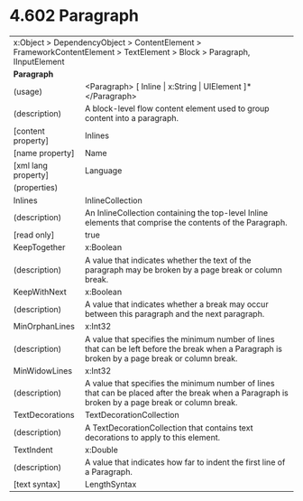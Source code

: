 <html dir="LTR" xmlns:mshelp="http://msdn.microsoft.com/mshelp" xmlns:ddue="http://ddue.schemas.microsoft.com/authoring/2003/5" xmlns:xlink="http://www.w3.org/1999/xlink" xmlns:tool="http://www.microsoft.com/tooltip">

<body>
 <input type="hidden" id="userDataCache" class="userDataStyle">
 <input type="hidden" id="hiddenScrollOffset">
 <img id="dropDownImage" style="display:none; height:0; width:0;" src="../local/drpdown.gif">
 <img id="dropDownHoverImage" style="display:none; height:0; width:0;" src="../local/drpdown_orange.gif">
 <img id="collapseImage" style="display:none; height:0; width:0;" src="../local/collapse.gif">
 <img id="expandImage" style="display:none; height:0; width:0;" src="../local/exp.gif">
 <img id="collapseAllImage" style="display:none; height:0; width:0;" src="../local/collall.gif">
 <img id="expandAllImage" style="display:none; height:0; width:0;" src="../local/expall.gif">
 <img id="copyImage" style="display:none; height:0; width:0;" src="../local/copycode.gif">
 <img id="copyHoverImage" style="display:none; height:0; width:0;" src="../local/copycodeHighlight.gif">
 <div id="header"><h1 class="heading">4.602 Paragraph</h1></div>

 <div id="mainSection">
 <div id="mainBody">
 <div id="allHistory" class="saveHistory" onsave="saveAll()" onload="loadAll()"></div>
 <p xmlns:wsd="http://wsdev.schemas.microsoft.com/authoring/2008/2" xmlns:msxsl="urn:schemas-microsoft-com:xslt" xmlns:script="urn:script" xmlns:build="urn:build">
 </p>
 <div id="sectionSection0" class="section" name="collapseableSection">
 <content xmlns="http://ddue.schemas.microsoft.com/authoring/2003/5" xmlns:wsd="http://wsdev.schemas.microsoft.com/authoring/2008/2" xmlns:msxsl="urn:schemas-microsoft-com:xslt" xmlns:script="urn:script" xmlns:build="urn:build">
 </content>
 </div>
 <div id="sectionSection1" class="section" name="collapseableSection">
 <content xmlns="http://ddue.schemas.microsoft.com/authoring/2003/5" xmlns:wsd="http://wsdev.schemas.microsoft.com/authoring/2008/2" xmlns:msxsl="urn:schemas-microsoft-com:xslt" xmlns:script="urn:script" xmlns:build="urn:build">
 <table class="ProtocolAuthoredTable" xmlns="">
 <tr><td colspan="2">
<mshelp:link keywords="86913f34-aa06-4c94-9f09-83936a822fd8" tabindex="0">x:Object</mshelp:link> &gt; <mshelp:link keywords="22a604a1-b593-4464-91e4-488285506428" tabindex="0">DependencyObject</mshelp:link> &gt; <mshelp:link keywords="bf18833a-f3b3-4884-ac9d-89c07d38dbce" tabindex="0">ContentElement</mshelp:link> &gt; <mshelp:link keywords="a950c23e-9e46-438d-8a25-2afc0a33b429" tabindex="0">FrameworkContentElement</mshelp:link> &gt; <mshelp:link keywords="592167d2-305d-446d-b792-00af1b99f563" tabindex="0">TextElement</mshelp:link> &gt; <mshelp:link keywords="719a31e7-6a57-4483-9d22-bf2c3e83ae2e" tabindex="0">Block</mshelp:link> &gt; <mshelp:link keywords="cdae7a10-1ae0-4da7-af72-ed8bd63ef33f" tabindex="0">Paragraph</mshelp:link>, <mshelp:link keywords="fb286ef6-72e1-445b-8b74-effc6b5e1777" tabindex="0">IInputElement</mshelp:link> </td>
 </tr>
 <tr><td colspan="2">
 <b>
Paragraph </b>
 </td>
 </tr>
 <tr><td><div class="indent0">(usage)</div></td>
 <td>&lt;Paragraph&gt; [ <mshelp:link keywords="87a80384-2b67-4045-8104-e345ef665e22" tabindex="0">Inline</mshelp:link> | <mshelp:link keywords="9defda5a-685e-4b5a-9b63-e97e2b4184ee" tabindex="0">x:String</mshelp:link> | <mshelp:link keywords="ce2d5941-a755-4517-b5ac-e99658cd1dd1" tabindex="0">UIElement</mshelp:link> ]* &lt;/Paragraph&gt; </td>
 </tr>
 <tr><td><div class="indent0">(description)</div></td>
 <td>A block-level flow content element used to group content into a paragraph. </td>
 </tr>
 <tr><td><div class="indent0">[content property]</div></td>
 <td><mshelp:link keywords="cdae7a10-1ae0-4da7-af72-ed8bd63ef33f" tabindex="0">Inlines</mshelp:link> </td>
 </tr>
 <tr><td><div class="indent0">[name property]</div></td>
 <td><mshelp:link keywords="a950c23e-9e46-438d-8a25-2afc0a33b429" tabindex="0">Name</mshelp:link> </td>
 </tr>
 <tr><td><div class="indent0">[xml lang property]</div></td>
 <td><mshelp:link keywords="a950c23e-9e46-438d-8a25-2afc0a33b429" tabindex="0">Language</mshelp:link> </td>
 </tr>
 <tr><td><div class="indent0">(properties)</div></td>
 <td> </td>
 </tr>
 <tr><td><div class="indent2">Inlines</div></td>
 <td><mshelp:link keywords="bff5e76c-66c1-4ef2-bfe2-b1a82fa64046" tabindex="0">InlineCollection</mshelp:link> </td>
 </tr>
 <tr><td><div class="indent4">(description)</div></td>
 <td>An InlineCollection containing the top-level Inline elements that comprise the contents of the Paragraph. </td>
 </tr>
 <tr><td><div class="indent4">[read only]</div></td>
 <td>true </td>
 </tr>
 <tr><td><div class="indent2">KeepTogether</div></td>
 <td><mshelp:link keywords="c179f5e8-f1d2-4665-a360-ea494307b744" tabindex="0">x:Boolean</mshelp:link> </td>
 </tr>
 <tr><td><div class="indent4">(description)</div></td>
 <td>A value that indicates whether the text of the paragraph may be broken by a page break or column break. </td>
 </tr>
 <tr><td><div class="indent2">KeepWithNext</div></td>
 <td><mshelp:link keywords="c179f5e8-f1d2-4665-a360-ea494307b744" tabindex="0">x:Boolean</mshelp:link> </td>
 </tr>
 <tr><td><div class="indent4">(description)</div></td>
 <td>A value that indicates whether a break may occur between this paragraph and the next paragraph. </td>
 </tr>
 <tr><td><div class="indent2">MinOrphanLines</div></td>
 <td><mshelp:link keywords="5bcc11cc-8a6e-48f4-b938-0b20495e99df" tabindex="0">x:Int32</mshelp:link> </td>
 </tr>
 <tr><td><div class="indent4">(description)</div></td>
 <td>A value that specifies the minimum number of lines that can be left before the break when a Paragraph is broken by a page break or column break. </td>
 </tr>
 <tr><td><div class="indent2">MinWidowLines</div></td>
 <td><mshelp:link keywords="5bcc11cc-8a6e-48f4-b938-0b20495e99df" tabindex="0">x:Int32</mshelp:link> </td>
 </tr>
 <tr><td><div class="indent4">(description)</div></td>
 <td>A value that specifies the minimum number of lines that can be placed after the break when a Paragraph is broken by a page break or column break. </td>
 </tr>
 <tr><td><div class="indent2">TextDecorations</div></td>
 <td><mshelp:link keywords="d5dff2e9-adf7-4ea9-8a32-40c411010c42" tabindex="0">TextDecorationCollection</mshelp:link> </td>
 </tr>
 <tr><td><div class="indent4">(description)</div></td>
 <td>A TextDecorationCollection that contains text decorations to apply to this element. </td>
 </tr>
 <tr><td><div class="indent2">TextIndent</div></td>
 <td><mshelp:link keywords="be69ab46-8f20-4d22-b671-5be19c0f3fc7" tabindex="0">x:Double</mshelp:link> </td>
 </tr>
 <tr><td><div class="indent4">(description)</div></td>
 <td>A value that indicates how far to indent the first line of a Paragraph. </td>
 </tr>
 <tr><td><div class="indent4">[text syntax]</div></td>
 <td><mshelp:link keywords="a0bbdbee-60e8-49fc-b227-f55c308d4f48" tabindex="0">LengthSyntax</mshelp:link> </td>
 </tr>
</table>
 </content>
 </div>
 <!--[if gte IE 5]>
 <tool:tip element="languageFilterToolTip" avoidmouse="false"/>
 <![endif]-->
 </div>
 <a name="feedback"></a><span></span>
 </div>
</body></html>
